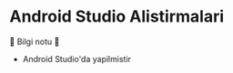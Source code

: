 # Android Studio Alistirmalari

:speech_balloon: Bilgi notu :speech_balloon:
- Android Studio'da yapilmistir
